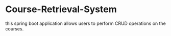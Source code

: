 # Course-Retrieval-System
this spring boot application allows users to perform CRUD operations on the courses.

